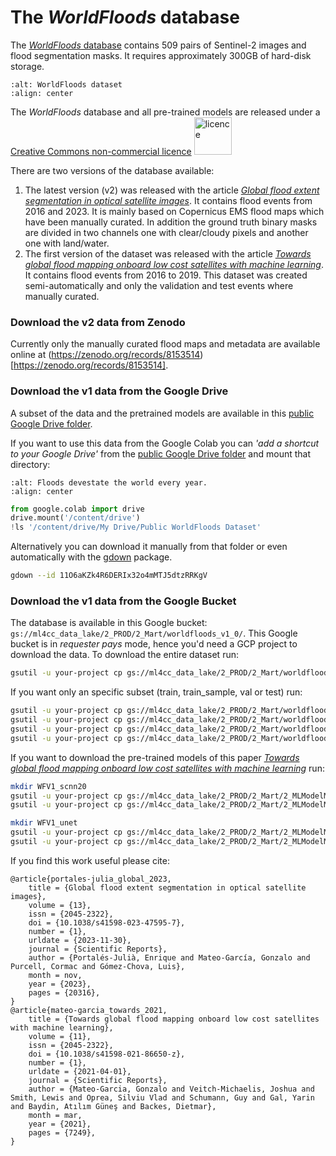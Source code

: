 # The *WorldFloods* database

The [*WorldFloods* database](https://www.nature.com/articles/s41598-023-47595-7) contains 509 pairs of Sentinel-2 images and flood segmentation masks. 
It requires approximately 300GB of hard-disk storage. 

```{image} ./prep/images/worldfloods_v2.png
:alt: WorldFloods dataset
:align: center
```

The *WorldFloods* database and all pre-trained models are released under a [Creative Commons non-commercial licence](https://creativecommons.org/licenses/by-nc/4.0/legalcode.txt) 
<img src="https://mirrors.creativecommons.org/presskit/buttons/88x31/png/by-nc.png" alt="licence" width="60"/>

There are two versions of the database available:
1. The latest version (v2) was released with the article [*Global flood extent segmentation in optical satellite images*](https://www.nature.com/articles/s41598-023-47595-7). It contains flood events from 2016 and 2023. It is mainly based on Copernicus EMS flood maps which have been manually curated. In addition the ground truth binary masks are divided in two channels one with clear/cloudy pixels and another one with land/water.
1. The first version of the dataset was released with the article [*Towards global flood mapping onboard low cost satellites with machine learning*](https://www.nature.com/articles/s41598-021-86650-z). It contains flood events from 2016 to 2019. This dataset was created semi-automatically and only the validation and test events where manually curated.

### Download the v2 data from Zenodo
Currently only the manually curated flood maps and metadata are available online at (https://zenodo.org/records/8153514)[https://zenodo.org/records/8153514].  

### Download the v1 data from the Google Drive

A subset of the data and the pretrained models are available in this [public Google Drive folder](https://drive.google.com/folderview?id=1dqFYWetX614r49kuVE3CbZwVO6qHvRVH). 

If you want to use this data from the Google Colab you can *'add a shortcut to your Google Drive'* from the [public Google Drive folder](https://drive.google.com/folderview?id=1dqFYWetX614r49kuVE3CbZwVO6qHvRVH) and mount that directory:


```{image} ./prep/images/add_shortcut_drive.png
:alt: Floods devestate the world every year.
:align: center
```
	
```python
from google.colab import drive
drive.mount('/content/drive')
!ls '/content/drive/My Drive/Public WorldFloods Dataset'
```

Alternatively you can download it manually from that folder or even automatically with the [gdown](https://github.com/wkentaro/gdown) package. 

```bash
gdown --id 11O6aKZk4R6DERIx32o4mMTJ5dtzRRKgV
```

### Download the v1 data from the Google Bucket

The database is available in this Google bucket: `gs://ml4cc_data_lake/2_PROD/2_Mart/worldfloods_v1_0/`. This Google bucket is in *requester pays* mode, hence you'd need a GCP project to download the data. To download the entire dataset run:

```bash
gsutil -u your-project cp gs://ml4cc_data_lake/2_PROD/2_Mart/worldfloods_v1_0/worldfloods_v1_0.zip .
```

If you want only an specific subset (train, train_sample, val or test) run:

```bash
gsutil -u your-project cp gs://ml4cc_data_lake/2_PROD/2_Mart/worldfloods_v1_0/train_v1_0.zip .
gsutil -u your-project cp gs://ml4cc_data_lake/2_PROD/2_Mart/worldfloods_v1_0/train_sample_v1_0.zip .
gsutil -u your-project cp gs://ml4cc_data_lake/2_PROD/2_Mart/worldfloods_v1_0/val_v1_0.zip .
gsutil -u your-project cp gs://ml4cc_data_lake/2_PROD/2_Mart/worldfloods_v1_0/test_v1_0.zip .
```

If you want to download the pre-trained models of this paper [*Towards global flood mapping onboard low cost satellites with machine learning*](https://www.nature.com/articles/s41598-021-86650-z) run:

```bash
mkdir WFV1_scnn20
gsutil -u your-project cp gs://ml4cc_data_lake/2_PROD/2_Mart/2_MLModelMart/WFV1_scnn20/config.json WFV1_scnn20/
gsutil -u your-project cp gs://ml4cc_data_lake/2_PROD/2_Mart/2_MLModelMart/WFV1_scnn20/model.pt WFV1_scnn20/

mkdir WFV1_unet
gsutil -u your-project cp gs://ml4cc_data_lake/2_PROD/2_Mart/2_MLModelMart/WFV1_unet/config.json WFV1_unet/
gsutil -u your-project cp gs://ml4cc_data_lake/2_PROD/2_Mart/2_MLModelMart/WFV1_unet/model.pt WFV1_unet/
```


If you find this work useful please cite:

```
@article{portales-julia_global_2023,
	title = {Global flood extent segmentation in optical satellite images},
	volume = {13},
	issn = {2045-2322},
	doi = {10.1038/s41598-023-47595-7},
	number = {1},
	urldate = {2023-11-30},
	journal = {Scientific Reports},
	author = {Portalés-Julià, Enrique and Mateo-García, Gonzalo and Purcell, Cormac and Gómez-Chova, Luis},
	month = nov,
	year = {2023},
	pages = {20316},
}
@article{mateo-garcia_towards_2021,
	title = {Towards global flood mapping onboard low cost satellites with machine learning},
	volume = {11},
	issn = {2045-2322},
	doi = {10.1038/s41598-021-86650-z},
	number = {1},
	urldate = {2021-04-01},
	journal = {Scientific Reports},
	author = {Mateo-Garcia, Gonzalo and Veitch-Michaelis, Joshua and Smith, Lewis and Oprea, Silviu Vlad and Schumann, Guy and Gal, Yarin and Baydin, Atılım Güneş and Backes, Dietmar},
	month = mar,
	year = {2021},
	pages = {7249},
}
```
